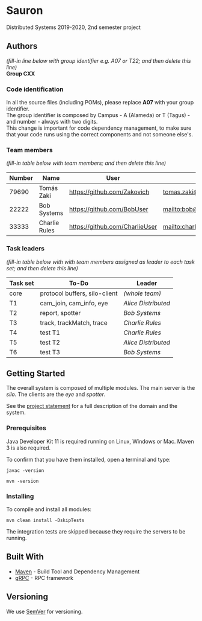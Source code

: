 # Sauron

Distributed Systems 2019-2020, 2nd semester project


## Authors

*(fill-in line below with group identifier e.g. A07 or T22; and then delete this line)*  
**Group CXX**

### Code identification

In all the source files (including POMs), please replace __A07__ with your group identifier.  
The group identifier is composed by Campus - A (Alameda) or T (Tagus) - and number - always with two digits.  
This change is important for code dependency management, to make sure that your code runs using the correct components and not someone else's.

### Team members

*(fill-in table below with team members; and then delete this line)*  

| Number | Name              | User                             | Email                               |
| -------|-------------------|----------------------------------| ------------------------------------|
| 79690  | Tomás Zaki     | <https://github.com/Zakovich>   | <tomas.zaki@tecnico.ulisboa.pt>   |
| 22222  | Bob Systems       | <https://github.com/BobUser>     | <mailto:bob@tecnico.ulisboa.pt>     |
| 33333  | Charlie Rules     | <https://github.com/CharlieUser> | <mailto:charlie@tecnico.ulisboa.pt> |

### Task leaders

*(fill-in table below with with team members assigned as leader to each task set; and then delete this line)*  

| Task set | To-Do                         | Leader              |
| ---------|-------------------------------| --------------------|
| core     | protocol buffers, silo-client | _(whole team)_      |
| T1       | cam_join, cam_info, eye       | _Alice Distributed_ |
| T2       | report, spotter               | _Bob Systems_       |
| T3       | track, trackMatch, trace      | _Charlie Rules_     |
| T4       | test T1                       | _Charlie Rules_     |
| T5       | test T2                       | _Alice Distributed_ |
| T6       | test T3                       | _Bob Systems_       |


## Getting Started

The overall system is composed of multiple modules.
The main server is the _silo_.
The clients are the _eye_ and _spotter_.

See the [project statement](https://github.com/tecnico-distsys/Sauron/blob/master/README.md) for a full description of the domain and the system.

### Prerequisites

Java Developer Kit 11 is required running on Linux, Windows or Mac.
Maven 3 is also required.

To confirm that you have them installed, open a terminal and type:

```
javac -version

mvn -version
```

### Installing

To compile and install all modules:

```
mvn clean install -DskipTests
```

The integration tests are skipped because they require the servers to be running.


## Built With

* [Maven](https://maven.apache.org/) - Build Tool and Dependency Management
* [gRPC](https://grpc.io/) - RPC framework


## Versioning

We use [SemVer](http://semver.org/) for versioning. 
